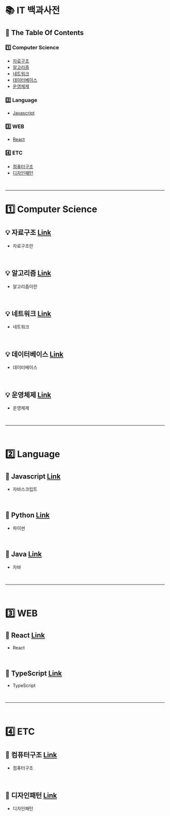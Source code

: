 # 📚 IT 백과사전

## :memo: The Table Of Contents

### :one: Computer Science

- [자료구조]()
- [알고리즘]()
- [네트워크]()
- [데이터베이스]()
- [운영체제]()

### :two: Language

- [Javascript]()

### :three: WEB

- [React]()

### :four: ETC

- [컴퓨터구조]()
- [디자인패턴]()

</br>


---

# :one: Computer Science

## :bulb: 자료구조 [Link]()

- 자료구조란

</br>

## :bulb: 알고리즘 [Link]()

- 알고리즘이란

</br>

## :bulb: 네트워크 [Link]()

- 네트워크

</br>


## :bulb: 데이터베이스 [Link]()

- 데이터베이스

</br>

## :bulb: 운영체제 [Link]()

- 운영체제

</br>

---

</br>

# :two: Language

## :gem: Javascript [Link]()

- 자바스크립트

<br/>


## :gem: Python [Link]()

- 파이썬

<br/>

## :gem: Java [Link]()

- 자바

<br/>

---

</br>

# :three: WEB

## :large_orange_diamond: React [Link]()

- React

</br>

## :large_orange_diamond: TypeScript [Link]()

- TypeScript

</br>


---


</br>

# :four: ETC

## :pushpin: 컴퓨터구조 [Link]()

- 컴퓨터구조

</br>

## :pushpin: 디자인패턴 [Link]()

- 디자인패턴
